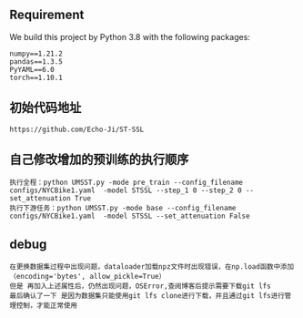 ## Requirement

We build this project by Python 3.8 with the following packages: 
```
numpy==1.21.2
pandas==1.3.5
PyYAML==6.0
torch==1.10.1
```

## 初始代码地址
```
https://github.com/Echo-Ji/ST-SSL
```

## 自己修改增加的预训练的执行顺序
```
执行全程：python UMSST.py -mode pre_train --config_filename configs/NYCBike1.yaml  -model STSSL --step_1 0 --step_2 0 --set_attenuation True
执行下游任务：python UMSST.py -mode base --config_filename configs/NYCBike1.yaml  -model STSSL --set_attenuation False
```


## debug
```
在更换数据集过程中出现问题，dataloader加载npz文件时出现错误，在np.load函数中添加（encoding='bytes', allow_pickle=True）
但是 再加入上述属性后，仍然出现问题，OSError,查阅博客后提示需要下载git lfs
最后确认了一下 是因为数据集只能使用git lfs clone进行下载，并且通过git lfs进行管理控制，才能正常使用
```

